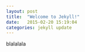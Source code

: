 ```yaml
---
layout: post
title:  "Welcome to Jekyll!"
date:   2015-02-20 15:19:04
categories: jekyll update
---
```


blalalala